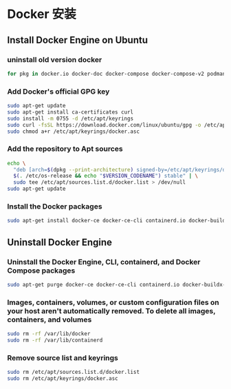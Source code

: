 # Docker 安装

## Install Docker Engine on Ubuntu

### uninstall old version docker

```bash
for pkg in docker.io docker-doc docker-compose docker-compose-v2 podman-docker containerd runc; do sudo apt-get remove $pkg; done
```

### Add Docker's official GPG key

```bash
sudo apt-get update
sudo apt-get install ca-certificates curl
sudo install -m 0755 -d /etc/apt/keyrings
sudo curl -fsSL https://download.docker.com/linux/ubuntu/gpg -o /etc/apt/keyrings/docker.asc
sudo chmod a+r /etc/apt/keyrings/docker.asc
```

### Add the repository to Apt sources

```bash
echo \
  "deb [arch=$(dpkg --print-architecture) signed-by=/etc/apt/keyrings/docker.asc] https://download.docker.com/linux/ubuntu \
  $(. /etc/os-release && echo "$VERSION_CODENAME") stable" | \
  sudo tee /etc/apt/sources.list.d/docker.list > /dev/null
sudo apt-get update
```

### Install the Docker packages

```bash
sudo apt-get install docker-ce docker-ce-cli containerd.io docker-buildx-plugin docker-compose-plugin
```

## Uninstall Docker Engine

### Uninstall the Docker Engine, CLI, containerd, and Docker Compose packages

```bash
sudo apt-get purge docker-ce docker-ce-cli containerd.io docker-buildx-plugin docker-compose-plugin docker-ce-rootless-extras
```

### Images, containers, volumes, or custom configuration files on your host aren't automatically removed. To delete all images, containers, and volumes

```bash
sudo rm -rf /var/lib/docker
sudo rm -rf /var/lib/containerd
```

### Remove source list and keyrings

```bash
sudo rm /etc/apt/sources.list.d/docker.list
sudo rm /etc/apt/keyrings/docker.asc
```
